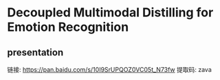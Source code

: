 # Decoupled Multimodal Distilling for Emotion Recognition

## presentation 
链接: https://pan.baidu.com/s/10I9SrUPQOZ0VC05t_N73fw 提取码: zava
